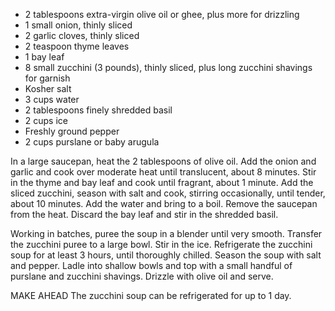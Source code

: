 * 2 tablespoons extra-virgin olive oil or ghee, plus more for drizzling
* 1 small onion, thinly sliced
* 2 garlic cloves, thinly sliced
* 2 teaspoon thyme leaves
* 1 bay leaf
* 8 small zucchini (3 pounds), thinly sliced, plus long zucchini shavings for garnish
* Kosher salt
* 3 cups water
* 2 tablespoons finely shredded basil
* 2 cups ice
* Freshly ground pepper
* 2 cups purslane or baby arugula

In a large saucepan, heat the 2 tablespoons of olive oil. Add the onion and garlic and cook over moderate heat until translucent, about 8 minutes. Stir in the thyme and bay leaf and cook until fragrant, about 1 minute. Add the sliced zucchini, season with salt and cook, stirring occasionally, until tender, about 10 minutes. Add the water and bring to a boil. Remove the saucepan from the heat. Discard the bay leaf and stir in the shredded basil.

Working in batches, puree the soup in a blender until very smooth. Transfer the zucchini puree to a large bowl. Stir in the ice. Refrigerate the zucchini soup for at least 3 hours, until thoroughly chilled.
Season the soup with salt and pepper. Ladle into shallow bowls and top with a small handful of purslane and zucchini shavings. Drizzle with olive oil and serve.

MAKE AHEAD The zucchini soup can be refrigerated for up to 1 day.